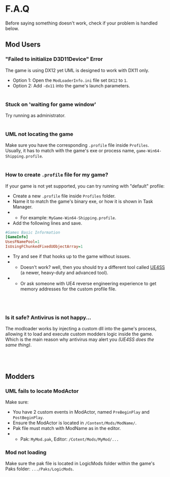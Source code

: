 # F.A.Q
 Before saying something doesn't work, check if your problem is handled below.

## Mod Users

### "Failed to initialize D3D11Device"  Error
The game is using DX12 yet UML is designed to work with DX11 only.<br>
- Option 1: Open the `ModLoaderInfo.ini` file set `DX12` to `1`.<br>
- Option 2: Add `-dx11` into the game's launch parameters.
<br><br>
### Stuck on 'waiting for game window'
Try running as administrator.
<br><br>
### UML not locating the game
Make sure you have the corresponding `.profile` file inside `Profiles`.
<br> Usually, it has to match with the game's exe or process name, `game-Win64-Shipping.profile`.
<br><br>
### How to create `.profile` file for my game?
If your game is not yet supported, you can try running with "default" profile:
- Create a new `.profile` file inside `Profiles` folder.
- Name it to match the game's binary exe, or how it is shown in Task Manager.
- - For example: `MyGame-Win64-Shipping.profile`.
- Add the following lines and save.
```ini
#Games Basic Information
[GameInfo]
UsesFNamePool=1
IsUsingFChunkedFixedUObjectArray=1
```
- Try and see if that hooks up to the game without issues.
- - Doesn't work? well, then you should try a different tool called [UE4SS](https://github.com/UE4SS-RE/RE-UE4SS) (a newer, heavy-duty and advanced tool).
- - Or ask someone with UE4 reverse engineering experience to get memory addresses for the custom profile file.

<br><br>
### Is it safe? Antivirus is not happy...
The modloader works by injecting a custom dll into the game's process, allowing it to load and execute custom modders logic inside the game.<br>
Which is the main reason why antivirus may alert you _(UE4SS does the same thing)_.<br>

<br><br>
## Modders

### UML fails to locate ModActor
Make sure: 
- You have 2 custom events in ModActor, named `PreBeginPlay` and `PostBeginPlay`. <br>
- Ensure the ModActor is located in `/Content/Mods/ModName/`.
- Pak file must match with ModName as in the editor.
- - Pak: `MyMod.pak`, Editor: `/Cotent/Mods/MyMod/...`

### Mod not loading
Make sure the pak file is located in LogicMods folder within the game's Paks folder: `.../Paks/LogicMods`.


<br><br>
